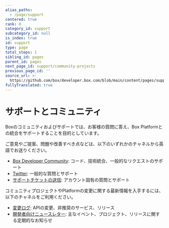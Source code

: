```yaml
---
alias_paths:
  - /page/support
centered: true
rank: 0
category_id: support
subcategory_id: null
is_index: true
id: support
type: page
total_steps: 1
sibling_id: pages
parent_id: pages
next_page_id: support/community-projects
previous_page_id: ''
source_url: >-
  https://github.com/box/developer.box.com/blob/main/content/pages/support/index.md
fullyTranslated: true
---
```

# サポートとコミュニティ

Boxのコミュニティおよびサポートでは、お客様の質問に答え、Box Platformとの統合をサポートすることを目的としています。

ご意見やご提案、問題や改善すべき点などは、以下のいずれかのチャネルから英語でお送りください。

* [Box Developer Community][forum]: コード、技術統合、一般的なリクエストのサポート
* [Twitter][twitter]: 一般的な質問とサポート
* [サポートチケットの送信][support]: アカウント固有の質問とサポート

コミュニティプロジェクトやPlatformの変更に関する最新情報を入手するには、以下のチャネルをご利用ください。

* [変更ログ](page://changelog): APIの変更、非推奨のサービス、リリース
* [開発者向けニュースレター](page://newsletter): 主なイベント、プロジェクト、リリースに関する定期的なお知らせ

<!-- i18n-enable localize-links -->

[forum]: https://community.box.com/

[twitter]: https://twitter.com/BoxPlatform

[support]: https://support.box.com/hc/ja/requests/new

<!-- i18n-disable localize-links -->
